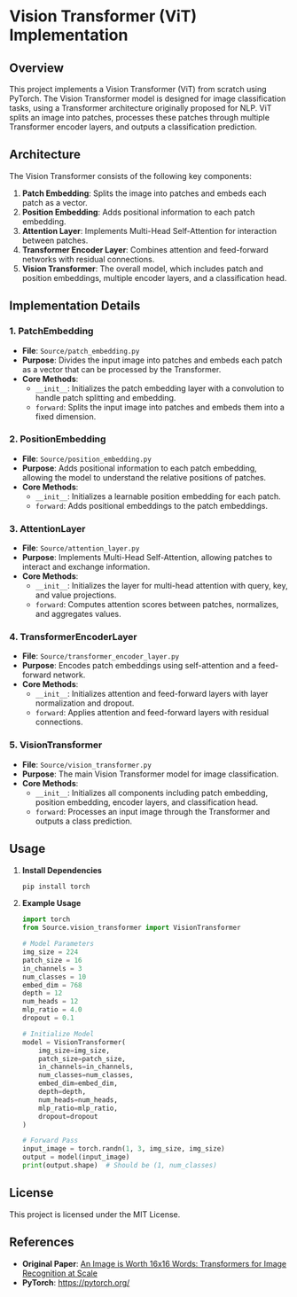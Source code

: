 # Vision Transformer (ViT) Implementation

## Overview
This project implements a Vision Transformer (ViT) from scratch using PyTorch. The Vision Transformer model is designed for image classification tasks, using a Transformer architecture originally proposed for NLP. ViT splits an image into patches, processes these patches through multiple Transformer encoder layers, and outputs a classification prediction.

## Architecture
The Vision Transformer consists of the following key components:
1. **Patch Embedding**: Splits the image into patches and embeds each patch as a vector.
2. **Position Embedding**: Adds positional information to each patch embedding.
3. **Attention Layer**: Implements Multi-Head Self-Attention for interaction between patches.
4. **Transformer Encoder Layer**: Combines attention and feed-forward networks with residual connections.
5. **Vision Transformer**: The overall model, which includes patch and position embeddings, multiple encoder layers, and a classification head.

## Implementation Details

### 1. PatchEmbedding
- **File**: `Source/patch_embedding.py`
- **Purpose**: Divides the input image into patches and embeds each patch as a vector that can be processed by the Transformer.
- **Core Methods**:
    - `__init__`: Initializes the patch embedding layer with a convolution to handle patch splitting and embedding.
    - `forward`: Splits the input image into patches and embeds them into a fixed dimension.

### 2. PositionEmbedding
- **File**: `Source/position_embedding.py`
- **Purpose**: Adds positional information to each patch embedding, allowing the model to understand the relative positions of patches.
- **Core Methods**:
    - `__init__`: Initializes a learnable position embedding for each patch.
    - `forward`: Adds positional embeddings to the patch embeddings.

### 3. AttentionLayer
- **File**: `Source/attention_layer.py`
- **Purpose**: Implements Multi-Head Self-Attention, allowing patches to interact and exchange information.
- **Core Methods**:
    - `__init__`: Initializes the layer for multi-head attention with query, key, and value projections.
    - `forward`: Computes attention scores between patches, normalizes, and aggregates values.

### 4. TransformerEncoderLayer
- **File**: `Source/transformer_encoder_layer.py`
- **Purpose**: Encodes patch embeddings using self-attention and a feed-forward network.
- **Core Methods**:
    - `__init__`: Initializes attention and feed-forward layers with layer normalization and dropout.
    - `forward`: Applies attention and feed-forward layers with residual connections.

### 5. VisionTransformer
- **File**: `Source/vision_transformer.py`
- **Purpose**: The main Vision Transformer model for image classification.
- **Core Methods**:
    - `__init__`: Initializes all components including patch embedding, position embedding, encoder layers, and classification head.
    - `forward`: Processes an input image through the Transformer and outputs a class prediction.

## Usage
1. **Install Dependencies**
    ```bash
    pip install torch
    ```

2. **Example Usage**
    ```python
    import torch
    from Source.vision_transformer import VisionTransformer

    # Model Parameters
    img_size = 224
    patch_size = 16
    in_channels = 3
    num_classes = 10
    embed_dim = 768
    depth = 12
    num_heads = 12
    mlp_ratio = 4.0
    dropout = 0.1

    # Initialize Model
    model = VisionTransformer(
        img_size=img_size,
        patch_size=patch_size,
        in_channels=in_channels,
        num_classes=num_classes,
        embed_dim=embed_dim,
        depth=depth,
        num_heads=num_heads,
        mlp_ratio=mlp_ratio,
        dropout=dropout
    )

    # Forward Pass
    input_image = torch.randn(1, 3, img_size, img_size)
    output = model(input_image)
    print(output.shape)  # Should be (1, num_classes)
    ```

## License
This project is licensed under the MIT License.

## References
- **Original Paper**: [An Image is Worth 16x16 Words: Transformers for Image Recognition at Scale](https://arxiv.org/abs/2010.11929)
- **PyTorch**: https://pytorch.org/
